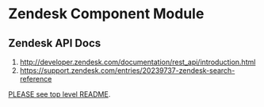 # Zendesk Component Module

## Zendesk API Docs
1. http://developer.zendesk.com/documentation/rest_api/introduction.html
2. https://support.zendesk.com/entries/20239737-zendesk-search-reference

[PLEASE see top level README](../).
